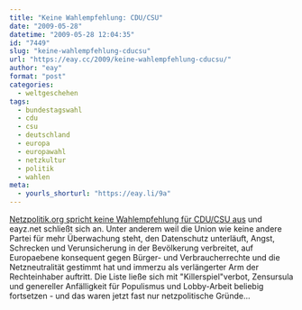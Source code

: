 ```yaml
---
title: "Keine Wahlempfehlung: CDU/CSU"
date: "2009-05-28"
datetime: "2009-05-28 12:04:35"
id: "7449"
slug: "keine-wahlempfehlung-cducsu"
url: "https://eay.cc/2009/keine-wahlempfehlung-cducsu/"
author: "eay"
format: "post"
categories:
  - weltgeschehen
tags:
  - bundestagswahl
  - cdu
  - csu
  - deutschland
  - europa
  - europawahl
  - netzkultur
  - politik
  - wahlen
meta:
  - yourls_shorturl: "https://eay.li/9a"
---
```


[Netzpolitik.org spricht keine Wahlempfehlung für CDU/CSU aus](http://netzpolitik.org/2009/keine-wahlempfehlung-cducsu/) und eayz.net schließt sich an. Unter anderem weil die Union wie keine andere Partei für mehr Überwachung steht, den Datenschutz unterläuft, Angst, Schrecken und Verunsicherung in der Bevölkerung verbreitet, auf Europaebene konsequent gegen Bürger- und Verbraucherrechte und die Netzneutralität gestimmt hat und immerzu als verlängerter Arm der Rechteinhaber auftritt. Die Liste ließe sich mit "Killerspiel"verbot, Zensursula und genereller Anfälligkeit für Populismus und Lobby-Arbeit beliebig fortsetzen - und das waren jetzt fast nur netzpolitische Gründe...
